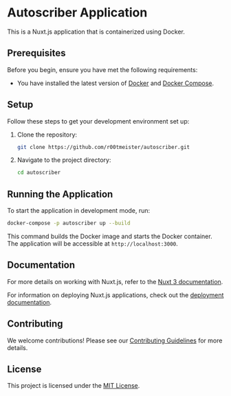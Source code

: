 # Autoscriber Application

This is a Nuxt.js application that is containerized using Docker.

## Prerequisites

Before you begin, ensure you have met the following requirements:

- You have installed the latest version of [Docker](https://www.docker.com/products/docker-desktop) and [Docker Compose](https://docs.docker.com/compose/install/).

## Setup

Follow these steps to get your development environment set up:

1. Clone the repository:
    ```bash
    git clone https://github.com/r00tmeister/autoscriber.git
    ```

2. Navigate to the project directory:
    ```bash
    cd autoscriber
    ```

## Running the Application

To start the application in development mode, run:

```bash
docker-compose -p autoscriber up --build
```
This command builds the Docker image and starts the Docker container. The application will be accessible at `http://localhost:3000`.

## Documentation

For more details on working with Nuxt.js, refer to the [Nuxt 3 documentation](https://nuxt.com/docs/getting-started/introduction).

For information on deploying Nuxt.js applications, check out the [deployment documentation](https://nuxt.com/docs/getting-started/deployment).

## Contributing

We welcome contributions! Please see our [Contributing Guidelines](CONTRIBUTING.md) for more details.

## License

This project is licensed under the [MIT License](LICENSE.md).
